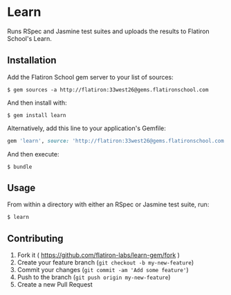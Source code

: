 # Learn

Runs RSpec and Jasmine test suites and uploads the results to Flatiron
School's Learn.

## Installation

Add the Flatiron School gem server to your list of sources:

```
$ gem sources -a http://flatiron:33west26@gems.flatironschool.com
```

And then install with:

```
$ gem install learn
```

Alternatively, add this line to your application's Gemfile:

```ruby
gem 'learn', source: 'http://flatiron:33west26@gems.flatironschool.com'
```

And then execute:

    $ bundle

## Usage

From within a directory with either an RSpec or Jasmine test suite, run:

```
$ learn
```

## Contributing

1. Fork it ( https://github.com/flatiron-labs/learn-gem/fork )
2. Create your feature branch (`git checkout -b my-new-feature`)
3. Commit your changes (`git commit -am 'Add some feature'`)
4. Push to the branch (`git push origin my-new-feature`)
5. Create a new Pull Request

